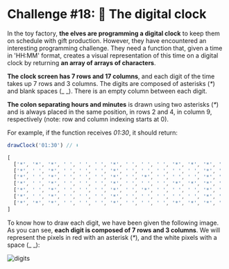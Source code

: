 # Challenge #18: 🔢 The digital clock

In the toy factory, **the elves are programming a digital clock** to keep them on schedule with gift production. However, they have encountered an interesting programming challenge. They need a function that, given a time in 'HH:MM' format, creates a visual representation of this time on a digital clock by returning **an array of arrays of characters**.

**The clock screen has 7 rows and 17 columns**, and each digit of the time takes up 7 rows and 3 columns. The digits are composed of asterisks (_*_) and blank spaces (_ _). There is an empty column between each digit.

**The colon separating hours and minutes** is drawn using two asterisks (_*_) and is always placed in the same position, in rows 2 and 4, in column 9, respectively (note: row and column indexing starts at 0).

For example, if the function receives _01:30_, it should return:

```js
drawClock('01:30') // ⬇️

[
  ['*', '*', '*', ' ', ' ', ' ', '*', ' ', ' ', ' ', '*', '*', '*', ' ', '*', '*', '*'],
  ['*', ' ', '*', ' ', ' ', ' ', '*', ' ', ' ', ' ', ' ', ' ', '*', ' ', '*', ' ', '*'],
  ['*', ' ', '*', ' ', ' ', ' ', '*', ' ', '*', ' ', ' ', ' ', '*', ' ', '*', ' ', '*'],
  ['*', ' ', '*', ' ', ' ', ' ', '*', ' ', ' ', ' ', '*', '*', '*', ' ', '*', ' ', '*'],
  ['*', ' ', '*', ' ', ' ', ' ', '*', ' ', '*', ' ', ' ', ' ', '*', ' ', '*', ' ', '*'],
  ['*', ' ', '*', ' ', ' ', ' ', '*', ' ', ' ', ' ', ' ', ' ', '*', ' ', '*', ' ', '*'],
  ['*', '*', '*', ' ', ' ', ' ', '*', ' ', ' ', ' ', '*', '*', '*', ' ', '*', '*', '*']
]
```

To know how to draw each digit, we have been given the following image. As you can see, **each digit is composed of 7 rows and 3 columns**. We will represent the pixels in red with an asterisk (_*_), and the white pixels with a space (_ _):

![digits](https://adventjs.dev/digits.png)
